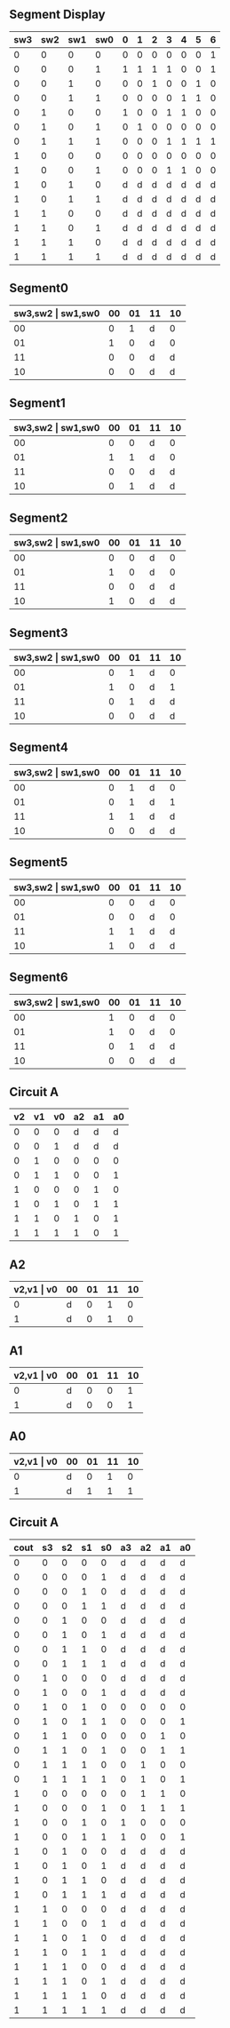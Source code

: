 <!-- SPDX-License-Identifier: zlib-acknowledgement -->

## Segment Display
| sw3 | sw2 | sw1 | sw0 | 0 | 1 | 2 | 3 | 4 | 5 | 6 |
|-----|-----|-----|-----|---|---|---|---|---|---|---|
| 0   | 0   | 0   | 0   | 0 | 0 | 0 | 0 | 0 | 0 | 1 |
| 0   | 0   | 0   | 1   | 1 | 1 | 1 | 1 | 0 | 0 | 1 |
| 0   | 0   | 1   | 0   | 0 | 0 | 1 | 0 | 0 | 1 | 0 |
| 0   | 0   | 1   | 1   | 0 | 0 | 0 | 0 | 1 | 1 | 0 |
| 0   | 1   | 0   | 0   | 1 | 0 | 0 | 1 | 1 | 0 | 0 |
| 0   | 1   | 0   | 1   | 0 | 1 | 0 | 0 | 0 | 0 | 0 |
| 0   | 1   | 1   | 1   | 0 | 0 | 0 | 1 | 1 | 1 | 1 |
| 1   | 0   | 0   | 0   | 0 | 0 | 0 | 0 | 0 | 0 | 0 |
| 1   | 0   | 0   | 1   | 0 | 0 | 0 | 1 | 1 | 0 | 0 |
| 1   | 0   | 1   | 0   | d | d | d | d | d | d | d |
| 1   | 0   | 1   | 1   | d | d | d | d | d | d | d |
| 1   | 1   | 0   | 0   | d | d | d | d | d | d | d |
| 1   | 1   | 0   | 1   | d | d | d | d | d | d | d |
| 1   | 1   | 1   | 0   | d | d | d | d | d | d | d |
| 1   | 1   | 1   | 1   | d | d | d | d | d | d | d |

## Segment0
| sw3,sw2 \| sw1,sw0 | 00 | 01 | 11 | 10 |
|--------------------|----|----|----|----|
| 00                 | 0  | 1  | d  | 0  |
| 01                 | 1  | 0  | d  | 0  |
| 11                 | 0  | 0  | d  | d  |
| 10                 | 0  | 0  | d  | d  |

## Segment1
| sw3,sw2 \| sw1,sw0 | 00 | 01 | 11 | 10 |
|--------------------|----|----|----|----|
| 00                 | 0  | 0  | d  | 0  |
| 01                 | 1  | 1  | d  | 0  |
| 11                 | 0  | 0  | d  | d  |
| 10                 | 0  | 1  | d  | d  |

## Segment2
| sw3,sw2 \| sw1,sw0 | 00 | 01 | 11 | 10 |
|--------------------|----|----|----|----|
| 00                 | 0  | 0  | d  | 0  |
| 01                 | 1  | 0  | d  | 0  |
| 11                 | 0  | 0  | d  | d  |
| 10                 | 1  | 0  | d  | d  |

## Segment3
| sw3,sw2 \| sw1,sw0 | 00 | 01 | 11 | 10 |
|--------------------|----|----|----|----|
| 00                 | 0  | 1  | d  | 0  |
| 01                 | 1  | 0  | d  | 1  |
| 11                 | 0  | 1  | d  | d  |
| 10                 | 0  | 0  | d  | d  |

## Segment4
| sw3,sw2 \| sw1,sw0 | 00 | 01 | 11 | 10 |
|--------------------|----|----|----|----|
| 00                 | 0  | 1  | d  | 0  |
| 01                 | 0  | 1  | d  | 1  |
| 11                 | 1  | 1  | d  | d  |
| 10                 | 0  | 0  | d  | d  |

## Segment5
| sw3,sw2 \| sw1,sw0 | 00 | 01 | 11 | 10 |
|--------------------|----|----|----|----|
| 00                 | 0  | 0  | d  | 0  |
| 01                 | 0  | 0  | d  | 0  |
| 11                 | 1  | 1  | d  | d  |
| 10                 | 1  | 0  | d  | d  |

## Segment6
| sw3,sw2 \| sw1,sw0 | 00 | 01 | 11 | 10 |
|--------------------|----|----|----|----|
| 00                 | 1  | 0  | d  | 0  |
| 01                 | 1  | 0  | d  | 0  |
| 11                 | 0  | 1  | d  | d  |
| 10                 | 0  | 0  | d  | d  |


## Circuit A
| v2 | v1 | v0 | a2 | a1 | a0 |
|----|----|----|----|----|----|
| 0  | 0  | 0  | d  | d  | d  |
| 0  | 0  | 1  | d  | d  | d  |
| 0  | 1  | 0  | 0  | 0  | 0  |
| 0  | 1  | 1  | 0  | 0  | 1  |
| 1  | 0  | 0  | 0  | 1  | 0  |
| 1  | 0  | 1  | 0  | 1  | 1  |
| 1  | 1  | 0  | 1  | 0  | 1  |
| 1  | 1  | 1  | 1  | 0  | 1  |

## A2
| v2,v1 \| v0 | 00 | 01 | 11 | 10 |
|-------------|----|----|----|----|
| 0           | d  | 0  | 1  | 0  |
| 1           | d  | 0  | 1  | 0  |

## A1
| v2,v1 \| v0 | 00 | 01 | 11 | 10 |
|-------------|----|----|----|----|
| 0           | d  | 0  | 0  | 1  |
| 1           | d  | 0  | 0  | 1  |

## A0
| v2,v1 \| v0 | 00 | 01 | 11 | 10 |
|-------------|----|----|----|----|
| 0           | d  | 0  | 1  | 0  |
| 1           | d  | 1  | 1  | 1  |


## Circuit A
| cout | s3 | s2 | s1 | s0 | a3 | a2 | a1 | a0 |
|------|----|----|----|----|----|----|----|----|
| 0    | 0  | 0  | 0  | 0  | d  | d  | d  | d  |
| 0    | 0  | 0  | 0  | 1  | d  | d  | d  | d  |
| 0    | 0  | 0  | 1  | 0  | d  | d  | d  | d  |
| 0    | 0  | 0  | 1  | 1  | d  | d  | d  | d  |
| 0    | 0  | 1  | 0  | 0  | d  | d  | d  | d  |
| 0    | 0  | 1  | 0  | 1  | d  | d  | d  | d  |
| 0    | 0  | 1  | 1  | 0  | d  | d  | d  | d  |
| 0    | 0  | 1  | 1  | 1  | d  | d  | d  | d  |
| 0    | 1  | 0  | 0  | 0  | d  | d  | d  | d  |
| 0    | 1  | 0  | 0  | 1  | d  | d  | d  | d  |
| 0    | 1  | 0  | 1  | 0  | 0  | 0  | 0  | 0  |
| 0    | 1  | 0  | 1  | 1  | 0  | 0  | 0  | 1  |
| 0    | 1  | 1  | 0  | 0  | 0  | 0  | 1  | 0  |
| 0    | 1  | 1  | 0  | 1  | 0  | 0  | 1  | 1  |
| 0    | 1  | 1  | 1  | 0  | 0  | 1  | 0  | 0  |
| 0    | 1  | 1  | 1  | 1  | 0  | 1  | 0  | 1  |
| 1    | 0  | 0  | 0  | 0  | 0  | 1  | 1  | 0  |
| 1    | 0  | 0  | 0  | 1  | 0  | 1  | 1  | 1  |
| 1    | 0  | 0  | 1  | 0  | 1  | 0  | 0  | 0  |
| 1    | 0  | 0  | 1  | 1  | 1  | 0  | 0  | 1  |
| 1    | 0  | 1  | 0  | 0  | d  | d  | d  | d  |
| 1    | 0  | 1  | 0  | 1  | d  | d  | d  | d  |
| 1    | 0  | 1  | 1  | 0  | d  | d  | d  | d  |
| 1    | 0  | 1  | 1  | 1  | d  | d  | d  | d  |
| 1    | 1  | 0  | 0  | 0  | d  | d  | d  | d  |
| 1    | 1  | 0  | 0  | 1  | d  | d  | d  | d  |
| 1    | 1  | 0  | 1  | 0  | d  | d  | d  | d  |
| 1    | 1  | 0  | 1  | 1  | d  | d  | d  | d  |
| 1    | 1  | 1  | 0  | 0  | d  | d  | d  | d  |
| 1    | 1  | 1  | 0  | 1  | d  | d  | d  | d  |
| 1    | 1  | 1  | 1  | 0  | d  | d  | d  | d  |
| 1    | 1  | 1  | 1  | 1  | d  | d  | d  | d  |
